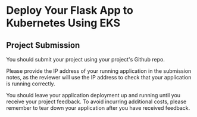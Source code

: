 
# Deploy Your Flask App to Kubernetes Using EKS

## Project Submission

You should submit your project using your project's Github repo.

Please provide the IP address of your running application in the submission notes, as the reviewer will use the IP address to check that your application is running correctly.

You should leave your application deployment up and running until you receive your project feedback. To avoid incurring additional costs, please remember to tear down your application after you have received feedback.

